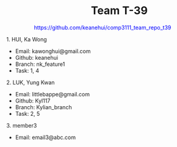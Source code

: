 <h1 style="width:100%; padding-left:44%;">
	Team T-39
</h1>

<p style="width:100%; text-align:center; color:blue;">https://github.com/keanehui/comp3111_team_repo_t39</p>

<p>1. HUI, Ka Wong</p>
<ul>
	<li>Email: kawonghui@gmail.com</li>
	<li>Github: keanehui</li>
	<li>Branch: nk_feature1</li>
	<li>Task: 1, 4</li>
</ul>

<p>2. LUK, Yung Kwan</p>
<ul>
	<li>Email: littlebappe@gmail.com</li>
	<li>Github: Kyl117</li>
	<li>Branch: Kylian_branch</li>
	<li>Task: 2, 5 </li>
</ul>

<p>3. member3</p>
<ul>
	<li>Email: email3@abc.com</li>
</ul>
